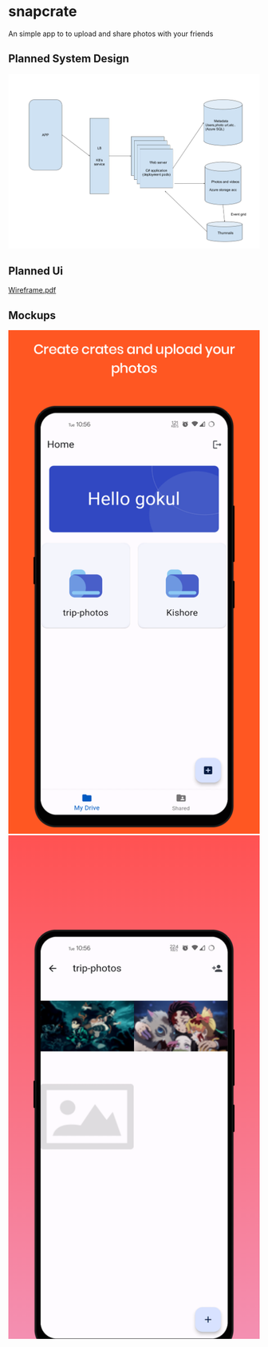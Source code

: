 # snapcrate

An simple app to to upload and share photos with your friends

## Planned System Design

![Hello](./assets/Snapcrate%20-%20system%20design.png)

## Planned Ui

[Wireframe.pdf](./assets/wirerame.pdf)

## Mockups

![Mockup-1](./assets/mockups/mc-2.png)
![Mockup-1](./assets/mockups/mc-1.png)